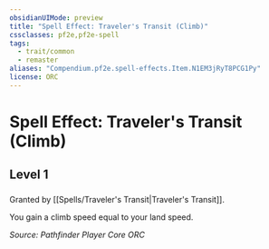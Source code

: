 ```yaml
---
obsidianUIMode: preview
title: "Spell Effect: Traveler's Transit (Climb)"
cssclasses: pf2e,pf2e-spell
tags:
  - trait/common
  - remaster
aliases: "Compendium.pf2e.spell-effects.Item.N1EM3jRyT8PCG1Py"
license: ORC
---
```

# Spell Effect: Traveler's Transit (Climb)
## Level 1
### 






Granted by [[Spells/Traveler's Transit|Traveler's Transit]].

You gain a climb speed equal to your land speed.

*Source: Pathfinder Player Core*
*ORC*
